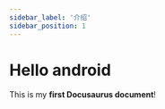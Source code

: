 ```yaml
---
sidebar_label: '介绍'
sidebar_position: 1
---
```

# Hello android

This is my **first Docusaurus document**!
